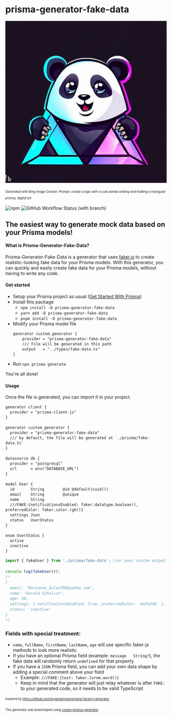 # prisma-generator-fake-data

![Generated with Bing Image Creator. Prompt: create a logo with a cute panda smiling and holding a triangular prisma, digital art](assets/logo.jpg)

<sup><sub>_Generated with Bing Image Creator. Prompt: create a logo with a cute panda smiling and holding a triangular prisma, digital art_</sub></sup>

![npm](https://img.shields.io/npm/v/prisma-generator-fake-data)
![GitHub Workflow Status (with branch)](https://img.shields.io/github/actions/workflow/status/luisrudge/prisma-generator-fake-data/CI.yml?branch=main)

## The easiest way to generate mock data based on your Prisma models!

#### What is Prisma-Generator-Fake-Data?

Prisma-Generator-Fake-Data is a generator that uses [faker.js](https://fakerjs.dev/) to create realistic-looking fake data for your Prisma models. With this generator, you can quickly and easily create fake data for your Prisma models, without having to write any code.

#### Get started

- Setup your Prisma project as usual ([Get Started With Prisma](https://www.prisma.io/docs/getting-started))
- Install this package
  - `npm install -D prisma-generator-fake-data`
  - `yarn add -D prisma-generator-fake-data`
  - `pnpm install -D prisma-generator-fake-data`
- Modify your Prisma model file
  ```prisma
  generator custom_generator {
      provider = "prisma-generator-fake-data"
      /// File will be generated in this path
      output   = "../types/fake-data.ts"
  }
  ```
- Run `npx prisma generate`

You're all done!

#### Usage

Once the file is generated, you can import it in your project.

```prisma
generator client {
  provider = "prisma-client-js"
}

generator custom_generator {
  provider = "prisma-generator-fake-data"
  /// by default, the file will be generated at `./prisma/fake-data.ts`
}

datasource db {
  provider = "postgresql"
  url      = env("DATABASE_URL")
}

model User {
  id       String        @id @default(cuid())
  email    String        @unique
  name     String
  ///FAKE:{notificationsEnabled: faker.datatype.boolean(), preferredColor: faker.color.rgb()}
  settings Json
  status   UserStatus
}

enum UserStatus {
  active
  inactive
}
```

```ts
import { fakeUser } from './prisma/fake-data'; //or your custom output path

console.log(fakeUser());
/*
{
  email: 'Marianne_Zulauf96@yahoo.com',
  name: 'Gerald Schulist',
  age: 30,
  settings: { notificationsEnabled: true, preferredColor: '#a7e5db' },
  status: 'inactive'
}
*/
```

### Fields with special treatment:

- `name`, `fullName`, `firstName`, `lastName`, `age` will use specific faker-js methods to look more realistic
- If you have an optional Prisma field (example: `message   String?`), the fake data will randomly return `undefined` for that property
- If you have a `JSON` Prisma field, you can add your own data shape by adding a special comment above your field
  - Example: `///FAKE:{test: faker.lorem.word()}`
  - Keep in mind that the generator will just relay whatever is after `FAKE:` to your generated code, so it needs to be valid TypeScript

<sup><sub>Inspired by https://github.com/toyamarinyon/prisma-factory-generator</sub></sup>

<sup><sub>This generator was bootstraped using [create-prisma-generator](https://github.com/YassinEldeeb/create-prisma-generator)
</sub></sup>
